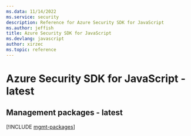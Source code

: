 ```yaml
---
ms.data: 11/14/2022
ms.service: security
description: Reference for Azure Security SDK for JavaScript
ms.author: jeffish
title: Azure Security SDK for JavaScript
ms.devlang: javascript
author: xirzec
ms.topic: reference
---
```

# Azure Security SDK for JavaScript - latest

## Management packages - latest
[!INCLUDE [mgmt-packages](security-mgmt-index.md)]
